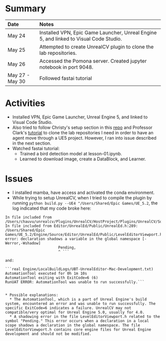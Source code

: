 # Summary

| Date   | Notes
| :----- | :-------------------------------
| May 24 | Installed VPN, Epic Game Launcher, Unreal Engine 5, and linked to Visual Code Studio. 
| May 25 | Attempted to create UnrealCV plugin to clone the lab repositories.
| May 26 | Accessed the Pomona server. Created jupyter notebook in port 9048.
| May 27 - May 30 | Followed fastai tutorial

# Activities
* Installed VPN, Epic Game Launcher, Unreal Engine 5, and linked to Visual Code Studio. 
* Also tried to follow Christy's setup section in this [repo](https://github.com/christymarc/ARCS_Reports/blob/master/guidance/2023-04-27-research-process.md) and Professor Clark's [tutorial](https://compusciencing.github.io/unrealcv-ue5-windows.html) to clone the lab repositories I need in order to have an agent move through a UE5 project. However, I ran into issue described in the next section.
* Watched fastai tutorial: 
   * Trained a bird detection model at lesson-01.ipynb. 
   * Learned to download image, create a DataBlock, and Learner.

# Issues
* I installed mamba, have access and activated the conda environment.
*  While trying to setup UnrealCV, when I tried to compile the plugin by running
```python build.py --UE4 "/Users/Shared/Epic Games/UE_5.2```, the log indicated that my code broke here:

```/Users/chauvu/unrealcv/Plugins/UnrealCV/HostProject/Plugins/UnrealCV/Intermediate/Build/Mac/arm64/UnrealEditor/Development/UnrealCV/Module.UnrealCV.cpp:24:
In file included from /Users/chauvu/unrealcv/Plugins/UnrealCV/HostProject/Plugins/UnrealCV/Source/UnrealCV/Private/UE4CVServer.cpp:13:
In file included from Editor/UnrealEd/Public/UnrealEd.h:289:
/Users/Shared/Epic Games/UE_5.2/Engine/Source/Editor/UnrealEd/Public/LevelEditorViewport.h:81:4: error: declaration shadows a variable in the global namespace [-Werror,-Wshadow]
                        Pending,  
                        ^ ```

and: 

```real Engine/LocalBuildLogs/UBT-UnrealEditor-Mac-Development.txt)
AutomationTool executed for 0h 1m 10s
AutomationTool exiting with ExitCode=6 (6)
RunUAT ERROR: AutomationTool was unable to run successfully.```


* Possible explanations: 
  * The AutomationTool, which is a part of Unreal Engine's build system, encountered an error and was unable to run successfully. The specific ExitCode=6 indicates a failure. UnrealCV may not compatible/very optimal for Unreal Engine 5.0, usually for 4.0. 
  * A shadowing error in the file LevelEditorViewport.h related to the symbol "Pending." This error occurs when a declaration in a local scope shadows a declaration in the global namespace. The file LevelEditorViewport.h contains core engine files for Unreal Engine development and should not be modified.
